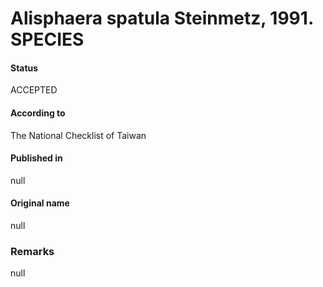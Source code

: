 Alisphaera spatula Steinmetz, 1991. SPECIES
=======

#### Status
ACCEPTED

#### According to
The National Checklist of Taiwan

#### Published in
null

#### Original name
null

### Remarks
null